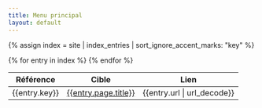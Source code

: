 ```yaml
---
title: Menu principal
layout: default
---
```


{% assign index = site | index_entries | sort_ignore_accent_marks: "key" %}

<table class="table table-sm table-striped table-hover">
    <thead class="thead-light">
        <tr>
            <th>Référence</th>
            <th>Cible</th>
            <th>Lien</th>
        </tr>
    </thead>
    <tbody>
        {% for entry in index %}
        <tr>
            <td>{{entry.key}}</td>
            <td>
                <a href="{{entry.url}}">
                    {{entry.page.title}}
                </a>
            </td>
            <td>{{entry.url | url_decode}}</td>
        </tr>
        {% endfor %}
    </tbody>
</table>



<!--


<ul class="trigger">
    {% for page in site.pages %}
        <li><a href="{{page.url}}">{{page.title}}</a></li>
    {% endfor %}
    <li>---</li>
    {% for col in site.collections %}
        {% assign label = col.label %}
        {% assign pages = site[label] %}
        {% for page in pages %}
            <li><a href="{{page.url}}">{{page.title}}</a> ({{col.category[0]}})</li>
        {% endfor %}
    {% endfor %}
</ul>

-->